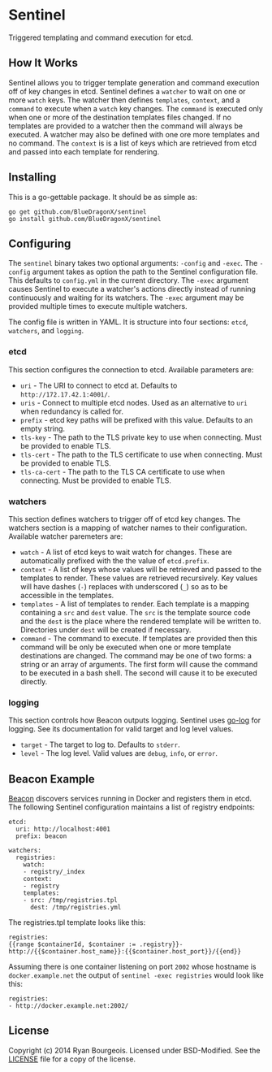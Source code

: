 Sentinel
========
Triggered templating and command execution for etcd.

How It Works
------------
Sentinel allows you to trigger template generation and command execution off of
key changes in etcd. Sentinel defines a `watcher` to wait on one or more
`watch` keys. The watcher then defines `templates`, `context`, and a `command`
to execute when a `watch` key changes. The `command` is executed only when one
or more of the destination templates files changed. If no templates are
provided to a watcher then the command will always be executed. A watcher may
also be defined with one ore more templates and no command. The `context` is is
a list of keys which are retrieved from etcd and passed into each template for
rendering.

Installing
----------
This is a go-gettable package. It should be as simple as:

    go get github.com/BlueDragonX/sentinel
    go install github.com/BlueDragonX/sentinel

Configuring
-----------
The `sentinel` binary takes two optional arguments: `-config` and `-exec`. The
`-config` argument takes as option the path to the Sentinel configuration file.
This defaults to `config.yml` in the current directory. The `-exec` argument
causes Sentinel to execute a watcher's actions directly instead of running
continuously and waiting for its watchers. The `-exec` argument may be provided
multiple times to execute multiple watchers.

The config file is written in YAML. It is structure into four sections: `etcd`,
`watchers`, and `logging`.

### etcd ###
This section configures the connection to etcd. Available parameters are:

- `uri` - The URI to connect to etcd at. Defaults to `http://172.17.42.1:4001/`.
- `uris` - Connect to multiple etcd nodes. Used as an alternative to `uri` when
  redundancy is called for.
- `prefix` - etcd key paths will be prefixed with this value. Defaults to an
  empty string.
- `tls-key` - The path to the TLS private key to use when connecting. Must be
  provided to enable TLS.
- `tls-cert` - The path to the TLS certificate to use when connecting. Must be
  provided to enable TLS.
- `tls-ca-cert` - The path to the TLS CA certificate to use when connecting.
  Must be provided to enable TLS.

### watchers ###
This section defines watchers to trigger off of etcd key changes. The watchers
section is a mapping of watcher names to their configuration. Available watcher
paremeters are:

- `watch` - A list of etcd keys to wait watch for changes. These are
  automatically prefixed with the the value of `etcd.prefix`.
- `context` - A list of keys whose values will be retrieved and passed to the
  templates to render. These values are retrieved recursively. Key values will
  have dashes (`-`) replaces with underscored (`_`) so as to be accessible in
  the templates.
- `templates` - A list of templates to render. Each template is a mapping
  containing a `src` and `dest` value. The `src` is the template source code
  and the `dest` is the place where the rendered template will be written to.
  Directories under `dest` will be created if necessary.
- `command` - The command to execute. If templates are provided then this
  command will be only be executed when one or more template destinations are
  changed. The command may be one of two forms: a string or an array of
  arguments. The first form will cause the command to be executed in a bash
  shell. The second will cause it to be executed directly.

### logging ###
This section controls how Beacon outputs logging. Sentinel uses [go-log][3] for
logging. See its documentation for valid target and log level values.

- `target` - The target to log to. Defaults to `stderr`.
- `level` - The log level. Valid values are `debug`, `info`, or `error`.

Beacon Example
--------------
[Beacon][2] discovers services running in Docker and registers them in etcd.
The following Sentinel configuration maintains a list of registry endpoints:

    etcd:
      uri: http://localhost:4001
      prefix: beacon
    
    watchers:
      registries:
        watch:
        - registry/_index
        context:
        - registry
        templates:
        - src: /tmp/registries.tpl
          dest: /tmp/registries.yml

The registries.tpl template looks like this:

    registries:
    {{range $containerId, $container := .registry}}- http://{{$container.host_name}}:{{$container.host_port}}/{{end}}

Assuming there is one container listening on port `2002` whose hostname is
`docker.example.net` the output of `sentinel -exec registries` would look like this:

    registries:
    - http://docker.example.net:2002/

License
-------
Copyright (c) 2014 Ryan Bourgeois. Licensed under BSD-Modified. See the
[LICENSE][1] file for a copy of the license.

[1]: https://raw.githubusercontent.com/BlueDragonX/sentinel/master/LICENSE "Sentinel License"
[2]: https://github.com/BlueDragonX/beacon/ "Beacon"
[3]: https://github.com/BlueDragonX/go-log/ "go-log"
